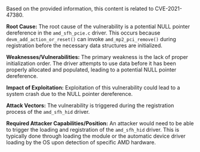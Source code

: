 Based on the provided information, this content is related to CVE-2021-47380.

**Root Cause:**
The root cause of the vulnerability is a potential NULL pointer dereference in the `amd_sfh_pcie.c` driver. This occurs because `devm_add_action_or_reset()` can invoke `amd_mp2_pci_remove()` during registration before the necessary data structures are initialized.

**Weaknesses/Vulnerabilities:**
The primary weakness is the lack of proper initialization order. The driver attempts to use data before it has been properly allocated and populated, leading to a potential NULL pointer dereference.

**Impact of Exploitation:**
Exploitation of this vulnerability could lead to a system crash due to the NULL pointer dereference.

**Attack Vectors:**
The vulnerability is triggered during the registration process of the `amd_sfh_hid` driver.

**Required Attacker Capabilities/Position:**
An attacker would need to be able to trigger the loading and registration of the `amd_sfh_hid` driver. This is typically done through loading the module or the automatic device driver loading by the OS upon detection of specific AMD hardware.